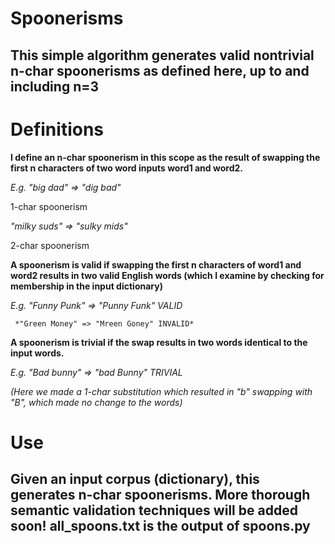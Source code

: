 Spoonerisms
==========

This simple algorithm generates valid nontrivial n-char spoonerisms as defined here, up to and including n=3
----------------

Definitions
===========

**I define an n-char spoonerism in this scope as the result of swapping the first n characters of two word inputs word1 and word2.**

*E.g. "big dad" => "dig bad"*

  1-char spoonerism

 
 *"milky suds" => "sulky mids"*
 
 2-char spoonerism
 
**A spoonerism is valid if swapping the first n characters of word1 and word2 results in two valid English words (which I examine by checking for membership in the input dictionary)**

*E.g. "Funny Punk" => "Punny Funk" VALID*

     *"Green Money" => "Mreen Goney" INVALID*

**A spoonerism is trivial if the swap results in two words identical to the input words.**


*E.g. "Bad bunny" => "bad Bunny" TRIVIAL*

*(Here we made a 1-char substitution which resulted in "b" swapping with "B", which made no change to the words)*

Use
===
Given an input corpus (dictionary), this generates n-char spoonerisms.
More thorough semantic validation techniques will be added soon!
all_spoons.txt is the output of spoons.py
------
